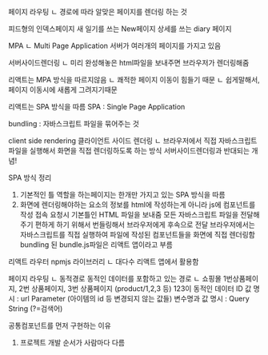 페이지 라우팅
ㄴ 경로에 따라 알맞은 페이지를 렌더링 하는 것

피드형의 인덱스페이지
새 일기를 쓰는 New페이지
상세를 쓰는 diary 페이지

MPA
ㄴ Multi Page Application
서버가 여러개의 페이지를 가지고 있음

서버사이드렌더링
ㄴ 미리 완성해놓은 html파일을 보내주면 브라우저가 렌더링해줌 

리액트는 MPA 방식을 따르지않음 
ㄴ 쾌적한 페이지 이동이 힘들기 때문
ㄴ 쉽게말해서, 페이지 이동시에 새롭게 그려지기때문

리액트는 SPA 방식을 따름
SPA : Single Page Application
 
bundling : 자바스크립트 파일을 묶어주는 것

client side rendering 클라이언트 사이드 렌더링
ㄴ 브라우저에서 직접 자바스크립트 파일을 실행해서 화면을 직접 렌더링하도록 하는 방식 
서버사이드렌더링과 반대되는 개념! 


SPA 방식 정리
1. 기본적인 틀 역할을 하는페이지는 한개만 가지고 있는 SPA 방식을 따름 
2. 화면에 렌더링해야하는 요소의 정보를 html에 작성하는게 아니라 js에 컴포넌트를 작성 
접속 요청시 
기본틀인 HTML 파일을 보내줌
 모든 자바스크립트 파일을 전달해주기 편하게 하기 위해서 번들링해서 브라우저에게 후속으로 전달
브라우저에서는 자바스크립트를 직접 실행하여 파일에 작성된 컴포넌트들을 화면에 직접 렌더링함 
bundling 된 bundle.js파일은 리액트 앱이라고 부름 



리액트 라우터
npmjs 라이브러리
ㄴ 대다수 리액트 앱에서 활용함



페이지 라우팅
ㄴ 동적경로
동적인 데이터를 포함하고 있는 경로 
ㄴ 쇼핑몰 1번상품페이지, 2번 상품페이지, 3번 상품페이지  (product/1,2,3 등) 123이 동적인 데이터 
ID 값 명시 : url Parameter (아이템의 id 등 변경되지 않는 값들)
변수명과 값 명시 : Query String (?=검색어)


공통컴포넌트를 먼저 구현하는 이유
1) 프로젝트 개발 순서가 사람마다 다름